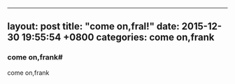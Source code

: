 ---
layout: post
title:  "come on,fral!"
date:   2015-12-30 19:55:54 +0800
categories: come on,frank 
----
### come on,frank#

come on,frank
